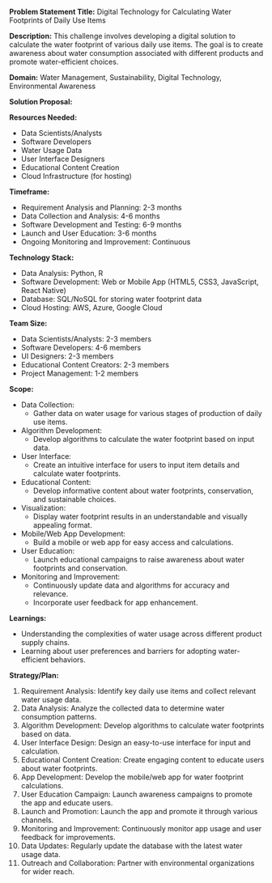 **Problem Statement Title:** Digital Technology for Calculating Water Footprints of Daily Use Items

**Description:** This challenge involves developing a digital solution to calculate the water footprint of various daily use items. The goal is to create awareness about water consumption associated with different products and promote water-efficient choices.

**Domain:** Water Management, Sustainability, Digital Technology, Environmental Awareness

**Solution Proposal:**

**Resources Needed:**
- Data Scientists/Analysts
- Software Developers
- Water Usage Data
- User Interface Designers
- Educational Content Creation
- Cloud Infrastructure (for hosting)

**Timeframe:**
- Requirement Analysis and Planning: 2-3 months
- Data Collection and Analysis: 4-6 months
- Software Development and Testing: 6-9 months
- Launch and User Education: 3-6 months
- Ongoing Monitoring and Improvement: Continuous

**Technology Stack:**
- Data Analysis: Python, R
- Software Development: Web or Mobile App (HTML5, CSS3, JavaScript, React Native)
- Database: SQL/NoSQL for storing water footprint data
- Cloud Hosting: AWS, Azure, Google Cloud

**Team Size:**
- Data Scientists/Analysts: 2-3 members
- Software Developers: 4-6 members
- UI Designers: 2-3 members
- Educational Content Creators: 2-3 members
- Project Management: 1-2 members

**Scope:**
- Data Collection:
  - Gather data on water usage for various stages of production of daily use items.
- Algorithm Development:
  - Develop algorithms to calculate the water footprint based on input data.
- User Interface:
  - Create an intuitive interface for users to input item details and calculate water footprints.
- Educational Content:
  - Develop informative content about water footprints, conservation, and sustainable choices.
- Visualization:
  - Display water footprint results in an understandable and visually appealing format.
- Mobile/Web App Development:
  - Build a mobile or web app for easy access and calculations.
- User Education:
  - Launch educational campaigns to raise awareness about water footprints and conservation.
- Monitoring and Improvement:
  - Continuously update data and algorithms for accuracy and relevance.
  - Incorporate user feedback for app enhancement.

**Learnings:**
- Understanding the complexities of water usage across different product supply chains.
- Learning about user preferences and barriers for adopting water-efficient behaviors.

**Strategy/Plan:**
1. Requirement Analysis: Identify key daily use items and collect relevant water usage data.
2. Data Analysis: Analyze the collected data to determine water consumption patterns.
3. Algorithm Development: Develop algorithms to calculate water footprints based on data.
4. User Interface Design: Design an easy-to-use interface for input and calculation.
5. Educational Content Creation: Create engaging content to educate users about water footprints.
6. App Development: Develop the mobile/web app for water footprint calculations.
7. User Education Campaign: Launch awareness campaigns to promote the app and educate users.
8. Launch and Promotion: Launch the app and promote it through various channels.
9. Monitoring and Improvement: Continuously monitor app usage and user feedback for improvements.
10. Data Updates: Regularly update the database with the latest water usage data.
11. Outreach and Collaboration: Partner with environmental organizations for wider reach.